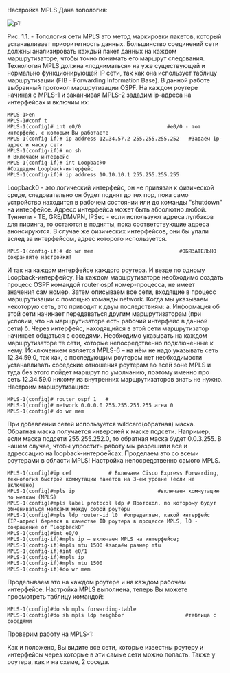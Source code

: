 Настройка MPLS
Дана топология:

![p1](com/c855120/v855120376/1e463d/7xlrYsn1_Pg.jpg)!

Рис. 1.1. - Топология сети
MPLS это метод маркировки пакетов, который устанавливает приоритетность данных. Большинство соединений сети должны анализировать каждый пакет данных на каждом маршрутизаторе, чтобы точно понимать его маршрут следования.
Технология MPLS должна «подниматься» на уже существующей и нормально функционирующей IP сети, так как она использует таблицу маршрутизации (FIB - Forwarding Information Base). В данной работе выбранный протокол маршрутизации OSPF. На каждом роутере начиная с MPLS-1 и заканчивая MPLS-2 зададим ip-адреса на интерфейсах и включим их:

```
MPLS-1>en
MPLS-1#conf t         
MPLS-1(config)# int e0/0                            #e0/0 - тот интерфейс, с которым Вы работаете
MPLS-1(config-if)# ip address 12.34.57.2 255.255.255.252   #Задаём ip-адрес и маску сети
MPLS-1(config-if)# no sh                                                                    # Включаем интерфейс
MPLS-1(config-if)# int Loopback0                                      #Создадим Loopback-интерфейс
MPLS-1(config-if)# ip address 10.10.10.1 255.255.255.255 
```

Loopback0 - это логический интерфейс, он не привязан к физической среде, следовательно он будет поднят до тех пор, пока само устройство находится в рабочем состоянии или до команды "shutdown" на интерфейсе. Адресс интерфейса может быть абсолютно любой.
Туннели - TE, GRE/DMVPN, IPSec - если используют адреса лупбэков для пиринга, то остаются в подняты, пока соответствующие адреса анонсируются. В случае же физических интерфейсов, они бы упали вслед за интерфейсом, адрес которого используется.

```
MPLS-1(config-if)# do wr mem                            #ОБЯЗАТЕЛЬНО сохраняйте настройки!
```

И так на каждом интерфейсе каждого роутера. И везде по одному  Loopback-интерфейсу.
На каждом маршрутизаторе необходимо создать процесс OSPF командой router ospf номер-процесса, не имеет значения сам номер. Затем описываем все сети, входящие в процесс маршрутизации с помощью команды network. Когда мы указываем некоторую сеть, это приводит к двум последствиям:
а. Информация об этой сети начинает передаваться другим маршрутизаторам (при условии, что на маршрутизаторе есть рабочий интерфейс в данной сети)
б. Через интерфейс, находящийся в этой сети маршрутизатор начинает общаться с соседями.
Необходимо указывать на каждом маршрутизаторе те сети, которые непосредственно подключенные к нему. Исключением является MPLS-6 – на нём не надо указывать сеть 12.34.59.0, так как, с последующим роутером нет необходимости устанавливать соседские отношения роутерам во всей зоне MPLS и туда без этого пойдет маршрут по умолчанию, поэтому именно про сеть 12.34.59.0 никому из внутренних маршрутизаторов знать не нужно. Настроим маршрутизацию:

```
MPLS-1(config)# router ospf 1   #
MPLS-1(config)# network 0.0.0.0 255.255.255.255 area 0
MPLS-1(config)# do wr mem
```

При добавлении сетей используется  wildcard(обратная) маска. Обратная маска получается инверсией к маске подсети. Например, если маска подсети 255.255.252.0, то обратная маска будет 0.0.3.255. В нашем случае, чтобы упростить работу мы разрешили всё и адрессацию на loopback-интерфейсах.
Проделаем это со всеми роутерами в области MPLS!
Настройка непосредственно самого MPLS.

```
MPLS-1(config)#ip cef            # Включаем Cisco Express Forwarding, технология быстрой коммутации пакетов на 3-ем уровне (если не включено)
MPLS-1(config)#mpls ip                           #включаем коммутацию по меткам (MPLS)
MPLS-1(config)#mpls label protocol ldp # Протокол, по которому будут обмениваться метками между собой роутеры
MPLS-1(config)#mpls ldp router-id l0  #определяем, какой интерфейс (IP-адрес) берется в качестве ID роутера в процессе MPLS, l0 - сокращение от “Loopback0”
MPLS-1(config)#int e0/0
MPLS-1(config-if)#mpls ip – включаем MPLS на интерфейсе;
MPLS-1(config-if)#mpls mtu 1500 #задаём размер mtu
MPLS-1(config-if)#int e0/1
MPLS-1(config-if)#mpls ip
MPLS-1(config-if)#mpls mtu 1500
MPLS-1(config-if)#do wr mem
```

Проделываем это на каждом роутере и на каждом рабочем интерфейсе.
Настройка MPLS выполнена, теперь Вы можете просмотреть таблицу командой:

```
MPLS-1(config)#do sh mpls forwarding-table
MPLS-1(config)#do sh mpls ldp neighbor                    #таблица с соседями
```

Проверим работу на MPLS-1:

Как и положено, Вы видите все сети, которые известны роутеру и интерфейсы через которые в эти самые сети можно попасть. Также у роутера, как и на схеме, 2 соседа.
